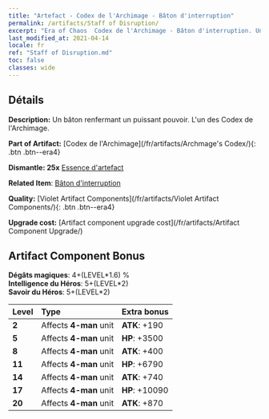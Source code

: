 ```yaml
---
title: "Artefact - Codex de l'Archimage - Bâton d'interruption"
permalink: /artifacts/Staff of Disruption/
excerpt: "Era of Chaos  Codex de l'Archimage - Bâton d'interruption. Un bâton renfermant un puissant pouvoir. L'un des Codex de l'Archimage."
last_modified_at: 2021-04-14
locale: fr
ref: "Staff of Disruption.md"
toc: false
classes: wide
---
```




## Détails

 **Description:** Un bâton renfermant un puissant pouvoir. L'un des Codex de l'Archimage.

 **Part of Artifact:** [Codex de l'Archimage](/fr/artifacts/Archmage's Codex/){: .btn .btn--era4}

 **Dismantle: 25x** [Essence d'artefact](/fr/Items/con_905/)

 **Related Item**: [Bâton d'interruption](/fr/Items/art_139/)

 **Quality:** [Violet Artifact Components](/fr/artifacts/Violet Artifact Components/){: .btn .btn--era4}

 **Upgrade cost:** [Artifact component upgrade cost](/fr/artifacts/Artifact Component Upgrade/)

## Artifact Component Bonus

  **Dégâts magiques**: 4+(LEVEL\*1.6) %<br/>**Intelligence du Héros**: 5+(LEVEL\*2)<br/>**Savoir du Héros**: 5+(LEVEL\*2)

  |  Level  | Type |    Extra bonus  | 
  |:--------|:-----|:----------------| 
  | **2** | Affects **4-man** unit | **ATK**: +190 | 
  | **5** | Affects **4-man** unit | **HP**: +3500 | 
  | **8** | Affects **4-man** unit | **ATK**: +400 | 
  | **11** | Affects **4-man** unit | **HP**: +6790 | 
  | **14** | Affects **4-man** unit | **ATK**: +740 | 
  | **17** | Affects **4-man** unit | **HP**: +10090 | 
  | **20** | Affects **4-man** unit | **ATK**: +870 | 
